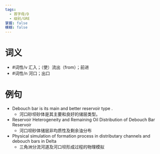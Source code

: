 ```yaml
---
tags:
  - 首字母/D
  - 级别/GRE
掌握: false
模糊: false
---
```

# 词义
- #词性/v  汇入；（使）流出（from）；前进
- #词性/n  河口；出口
# 例句
- Debouch bar is its main and better reservoir type .
	- 河口砂坝砂体是其主要和良好的储层类型。
- Reservoir Heterogeneity and Remaining Oil Distribution of Debouch Bar Reservoir
	- 河口坝砂体储层非均质性及剩余油分布
- Physical simulation of formation process in distributary channels and debouch bars in Delta
	- 三角洲分流河道及河口坝形成过程的物理模拟
